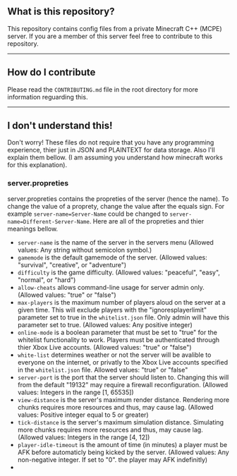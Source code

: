 ## What is this repository?
This repository contains config files from a private Minecraft C++ (MCPE) server. If you are a member of this server feel free to contribute to this repository.

---

## How do I contribute
Please read the `CONTRIBUTING.md` file in the root directory for more information reguarding this.

---

## I don't understand this!
Don't worry! These files do not require that you have any programming experience, thier just in JSON and PLAINTEXT for data storage. Also I'll explain them bellow. (I am assuming you understand how minecraft works for this explanation).

### server.propreties
server.propreties contains the propreties of the server (hence the name). To change the value of a proprety, change the value after the equals sign. For example `server-name=Server-Name` could be changed to `server-name=Different-Server-Name`. Here are all of the propreties and thier meanings bellow. 

- `server-name` is the name of the server in the servers menu (Allowed values: Any string without semicolon symbol.)
- `gamemode` is the default gamemode of the server. (Allowed values: "survival", "creative", or "adventure")
- `difficulty` is the game difficulty. (Allowed values: "peaceful", "easy", "normal", or "hard")
- `allow-cheats` allows command-line usage for server admin only. (Allowed values: "true" or "false")
- `max-players` is the maximum number of players aloud on the server at a given time. This will exclude players with the "ignoresplayerlimit" parameter set to true in the `whitelist.json` file. Only admin will have this parameter set to true. (Allowed values: Any positive integer)
- `online-mode` is a boolean parameter that must be set to "true" for the whitelist functionality to work. Players must be authenticated through thier Xbox Live accounts. (Allowed values: "true" or "false")
- `white-list` determines weather or not the server will be avalible to everyone on the internet, or privatly to the Xbox Live accounts specified in the `whitelist.json` file. Allowed values: "true" or "false"
- `server-port` is the port that the server should listen to. Changing this will from the default "19132" may require a firewall reconfiguration. (Allowed values: Integers in the range [1, 65535])
- `view-distance` is the server's maximum render distance. Rendering more chunks requires more resources and thus, may cause lag. (Allowed values: Positive integer equal to 5 or greater)
- `tick-distance` is the server's maximum simulation distance. Simulating more chunks requires more resources and thus, may cause lag. (Allowed values: Integers in the range [4, 12])
- `player-idle-timeout` is the amount of time (in minutes) a player must be AFK before automaticly being kicked by the server. (Allowed values: Any non-negative integer. If set to "0". the player may AFK indefinitly)
- 
